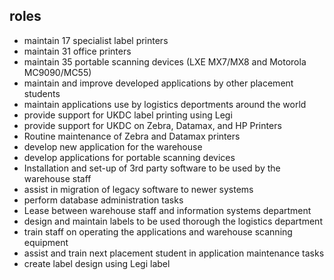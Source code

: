 ﻿---
type: "Work Placement"
heading: "NSK Europe"
subheading: "logistics key systems Developer"
duration: "2016 – Present"
location: "Newark, UK"
---

roles
-----
* maintain 17 specialist label printers
* maintain 31 office printers
* maintain 35 portable scanning devices (LXE MX7/MX8 and Motorola MC9090/MC55)
* maintain and improve developed applications by other placement students
* maintain applications use by logistics deportments around the world
* provide support for UKDC label printing using Legi
* provide support for UKDC on Zebra, Datamax, and HP Printers
* Routine maintenance of Zebra and Datamax printers
* develop new application for the warehouse
* develop applications for portable scanning devices
* Installation and set-up of 3rd party software to be used by the warehouse staff
* assist in migration of legacy software to newer systems
* perform database administration tasks
* Lease between warehouse staff and information systems department
* design and maintain labels to be used thorough the logistics department
* train staff on operating the applications and warehouse scanning equipment
* assist and train next placement student in application maintenance tasks
* create label design using Legi label